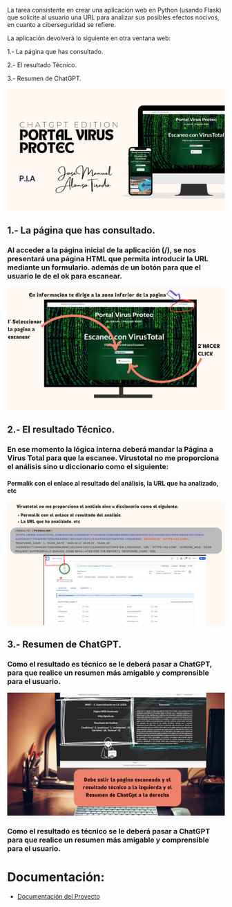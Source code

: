 La tarea consistente en crear una aplicación web en Python (usando Flask) que solicite al usuario una URL para analizar sus posibles efectos nocivos, en cuanto a ciberseguridad se refiere.

La aplicación devolverá lo siguiente en otra ventana web:

1.- La página que has consultado.

2.- El resultado Técnico.

3.- Resumen de ChatGPT.

![enunciado](/jmat_App_Portal%20Virus%20Protec.png)


## 1.- La página que has consultado.
### Al acceder a la página inicial de la aplicación (/), se nos presentará una página HTML que permita introducir la URL mediante un formulario. además de un botón para que el usuario le de el ok para escanear.

![enunciado](/5.png)


## 2.- El resultado Técnico.

### En ese momento la lógica interna deberá mandar la Página a Virus Total para que la escanee. Virustotal no me proporciona el análisis sino u diccionario como el siguiente:
#### Permalik con el enlace al resultado del análisis, la URL que ha analizado, etc

![enunciado](/8.png)


## 3.- Resumen de ChatGPT.
### Como el resultado es técnico se le deberá pasar a ChatGPT, para que realice un resumen más amigable y comprensible para el usuario.



![enunciado](/7.png)

### Como el resultado es técnico se le deberá pasar a ChatGPT para que realice un resumen más amigable y comprensible para el usuario.


# Documentación:

* [Documentación del Proyecto](https://www.canva.com/design/DAF9tPaPPBw/EaRxNFqeaxUYePooIVT3YQ/view?utm_content=DAF9tPaPPBw&utm_campaign=designshare&utm_medium=link&utm_source=editor)


